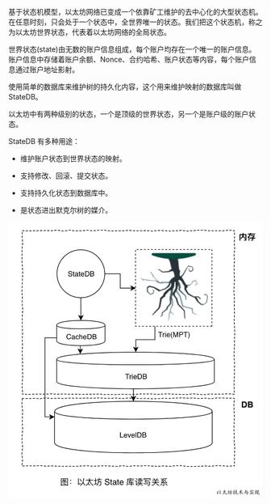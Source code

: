 基于状态机模型，以太坊网络已变成一个依靠矿工维护的去中心化的大型状态机。在任意时刻，只会处于一个状态中，全世界唯一的状态。我们把这个状态机，称之为以太坊世界状态，代表着以太坊网络的全局状态。

世界状态\(state\)由无数的账户信息组成，每个账户均存在一个唯一的账户信息。账户信息中存储着账户余额、Nonce、合约哈希、账户状态等内容，每个账户信息通过账户地址影射。

使用简单的数据库来维护树的持久化内容，这个用来维护映射的数据库叫做 StateDB。

以太坊中有两种级别的状态，一个是顶级的世界状态，另一个是账户级的账户状态。

StateDB 有多种用途：



* 维护账户状态到世界状态的映射。

* 支持修改、回滚、提交状态。

* 支持持久化状态到数据库中。

* 是状态进出默克尔树的媒介。



![](/assets/statedb.png)



